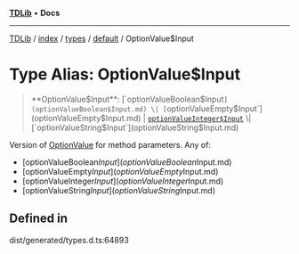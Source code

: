 [**TDLib**](../../../../../../README.md) • **Docs**

***

[TDLib](../../../../../../modules.md) / [index](../../../../../README.md) / [types](../../../README.md) / [default](../README.md) / OptionValue$Input

# Type Alias: OptionValue$Input

> **OptionValue$Input**: [`optionValueBoolean$Input`](optionValueBoolean$Input.md) \| [`optionValueEmpty$Input`](optionValueEmpty$Input.md) \| [`optionValueInteger$Input`](optionValueInteger$Input.md) \| [`optionValueString$Input`](optionValueString$Input.md)

Version of [OptionValue](OptionValue.md) for method parameters.
Any of:
- [optionValueBoolean$Input](optionValueBoolean$Input.md)
- [optionValueEmpty$Input](optionValueEmpty$Input.md)
- [optionValueInteger$Input](optionValueInteger$Input.md)
- [optionValueString$Input](optionValueString$Input.md)

## Defined in

dist/generated/types.d.ts:64893
